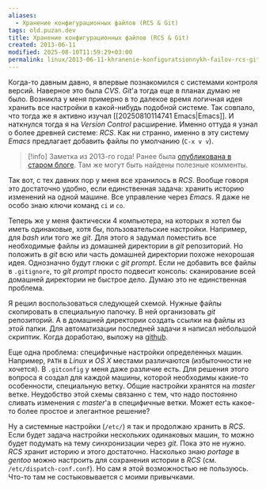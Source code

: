 ```yaml
---
aliases:
  - Хранение конфигурационных файлов (RCS & Git)
tags: old.puzan.dev
title: Хранение конфигурационных файлов (RCS & Git)
created: 2013-06-11
modified: 2025-08-10T11:59:29+03:00
permalink: linux/2013-06-11-khranenie-konfiguratsionnykh-failov-rcs-git
---
```


Когда-то давным давно, я впервые познакомился с системами контроля версий. Наверное это была _CVS_. _Git_'а тогда еще в планах думаю не было. Возникла у меня примерно в то далекое время логичная идея хранить все настройки в какой-нибудь подобной системе. Так совпало, что тогда же я активно изучал [[20250810114741 Emacs|Emacs]]. И наткнулся тогда я на _Version Control_ расширение. Именно оттуда я узнал о более древней системе: _RCS_. Как ни странно, именно в эту систему _Emacs_ предлагает добавить файлы по умолчанию (`C-x v v`).

> [!info]
> Заметка из 2013-го года! Ранее была [опубликована в старом блоге](https://old.puzan.dev/linux/2013-06-11-khranenie-konfiguratsionnykh-failov-rcs-git.html). Там же могут быть найдены полезные комменты.

Так вот, с тех давних пор у меня все хранилось в _RCS_. Вообще говоря это достаточно удобно, если единственная задача: хранить историю изменений на одной машине. Все управление через _Emacs_. Я даже не особо знаю ключи команд `ci` и `co`.

Теперь же у меня фактически 4 компьютера, на которых я хотел бы иметь одинаковые, хотя бы, пользовательские настройки. Например, для _bash_ или того же _git_. Для этого я задумал поместить все необходимые файлы из домашней директории в _git_ репозиторий. Но положить в _git_ всю или часть домашней директории похоже нехорошая идея. Однозначно будут глюки с _git prompt_. Если не добавить все файлы в `.gitignore`, то _git prompt_ просто подвесит консоль: сканирование всей домашней директории не быстрое дело. Думаю это не единственная проблема.

Я решил воспользоваться следующей схемой. Нужные файлы скопировать в специальную папочку. В ней организовать _git_ репозиторий. А в домашней директории создать ссылки на файлы из этой папки. Для автоматизации последней задачи я написал небольшой скриптик. Когда доработаю, выложу на [github][github].

Еще одна проблема: специфичные настройки определенных машин. Например, `PATH` в _Linux_ и _OS X_ местами различаются (избыточности не хочется). В `.gitconfig` у меня даже различие есть. Для решения этого вопроса я создал для каждой машины, которой необходимы какие-то особенности, специальную ветку. Общие настройки хранятся на _master_ ветке. Неудобство этой схемы связанно с тем, что надо постоянно сливать изменения с _master_'а в специфичные ветки. Может есть какое-то более простое и элегантное решение?

Ну а системные настройки (`/etc/`) я так и продолжаю хранить в _RCS_. Если будет задача настройки нескольких одинаковых машин, то можно будет подумать на тему синхронизации через _git_. Пока это не нужно. _RCS_ хранит историю и этого достаточно. Насколько знаю _portage_ в _gentoo_ можно настроить для сохранения истории в _RCS_ (см. `/etc/dispatch-conf.conf`). Но сам я этой возможностью не пользуюсь. Что-то там не состыковывается с моими привычками.

[github]: https://github.com/puzan
